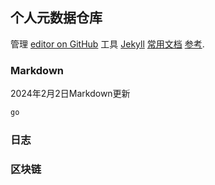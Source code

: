 ## 个人元数据仓库

管理 [editor on GitHub](https://github.com/weimaoer/weimaoer.github.io/edit/main/README.md) 工具 [Jekyll](https://jekyllrb.com/) [常用文档](https://www.osgeo.cn/python-tutorial/webpub-makewebsite.html) [参考](https://docs.github.com/en/github/writing-on-github/getting-started-with-writing-and-formatting-on-github/basic-writing-and-formatting-syntax).
### Markdown
2024年2月2日Markdown更新
```markdown
go
```
### 日志

### 区块链


